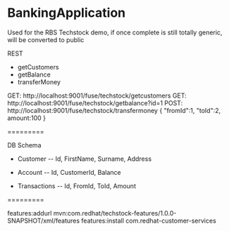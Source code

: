 # BankingApplication
Used for the RBS Techstock demo, if once complete is still totally generic, will be converted to public


REST
- getCustomers
- getBalance
- transferMoney

GET: http://localhost:9001/fuse/techstock/getcustomers
GET: http://localhost:9001/fuse/techstock/getbalance?id=1
POST: http://localhost:9001/fuse/techstock/transfermoney
    { "fromId":1, "toId":2, amount:100 }
    
=========

DB Schema
- Customer
-- Id, FirstName, Surname, Address

- Account
-- Id, CustomerId, Balance

- Transactions
-- Id, FromId, ToId, Amount

=========

features:addurl mvn:com.redhat/techstock-features/1.0.0-SNAPSHOT/xml/features
features:install com.redhat-customer-services


